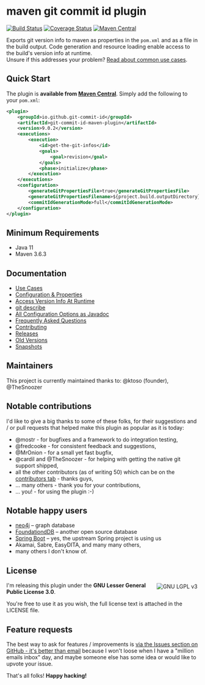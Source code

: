# maven git commit id plugin

[![Build Status](https://github.com/git-commit-id/git-commit-id-maven-plugin/workflows/Java%20CI/badge.svg?branch=master)](https://github.com/git-commit-id/git-commit-id-maven-plugin/actions)
[![Coverage Status](https://coveralls.io/repos/github/git-commit-id/git-commit-id-maven-plugin/badge.svg?branch=master)](https://coveralls.io/github/git-commit-id/git-commit-id-maven-plugin?branch=master)
[![Maven Central](https://maven-badges.herokuapp.com/maven-central/io.github.git-commit-id/git-commit-id-maven-plugin/badge.svg)](https://central.sonatype.com/artifact/io.github.git-commit-id/git-commit-id-maven-plugin)

Exports git version info to maven as properties in the `pom.xml` and as a file in the build output. Code generation and resource loading enable access to the build's version info at runtime.  
Unsure if this addresses your problem? [Read about common use cases](docs/use-cases.md).

## Quick Start
The plugin is **available from [Maven Central](https://central.sonatype.com/artifact/io.github.git-commit-id/git-commit-id-maven-plugin)**. Simply add the following to your `pom.xml`:
```xml
<plugin>
    <groupId>io.github.git-commit-id</groupId>
    <artifactId>git-commit-id-maven-plugin</artifactId>
    <version>9.0.2</version>
    <executions>
        <execution>
            <id>get-the-git-infos</id>
            <goals>
                <goal>revision</goal>
            </goals>
            <phase>initialize</phase>
        </execution>
    </executions>
    <configuration>
        <generateGitPropertiesFile>true</generateGitPropertiesFile>
        <generateGitPropertiesFilename>${project.build.outputDirectory}/git.properties</generateGitPropertiesFilename>
        <commitIdGenerationMode>full</commitIdGenerationMode>
    </configuration>
</plugin>
```

## Minimum Requirements
* Java 11
* Maven 3.6.3

## Documentation
* [Use Cases](docs/use-cases.md)
* [Configuration & Properties](docs/configuration-and-properties.md)
* [Access Version Info At Runtime](docs/access-version-info-at-runtime.md)
* [git describe](docs/git-describe.md)
* [All Configuration Options as Javadoc](src/main/java/pl/project13/maven/git/GitCommitIdMojo.java)
* [Frequently Asked Questions](docs/faq.md)
* [Contributing](CONTRIBUTING.md)
* [Releases](https://github.com/git-commit-id/git-commit-id-maven-plugin/releases)
* [Old Versions](docs/old-versions.md)
* [Snapshots](docs/snapshots.md)

## Maintainers
This project is currently maintained thanks to: @ktoso (founder), @TheSnoozer

## Notable contributions
I'd like to give a big thanks to some of these folks, for their suggestions and / or pull requests that helped make this plugin as popular as it is today:

* @mostr - for bugfixes and a framework to do integration testing,
* @fredcooke - for consistent feedback and suggestions,
* @MrOnion - for a small yet fast bugfix,
* @cardil and @TheSnoozer - for helping with getting the native git support shipped,
* all the other contributors (as of writing 50) which can be on the [contributors tab](https://github.com/git-commit-id/git-commit-id-maven-plugin/graphs/contributors) - thanks guys,
* ... many others - thank you for your contributions,
* ... you! - for using the plugin :-)

## Notable happy users
* [neo4j](https://neo4j.com/) – graph database
* [FoundationdDB](https://www.foundationdb.org/) – another open source database
* [Spring Boot](https://docs.spring.io/spring-boot/docs/current/reference/htmlsingle/#using-boot-maven) – yes, the upstream Spring project is using us
* Akamai, Sabre, EasyDITA, and many many others,
* many others I don't know of.

## License
<img style="float:right; padding:3px; " src="https://github.com/git-commit-id/git-commit-id-maven-plugin/raw/master/lgplv3-147x51.png" alt="GNU LGPL v3"/>

I'm releasing this plugin under the **GNU Lesser General Public License 3.0**.

You're free to use it as you wish, the full license text is attached in the LICENSE file.

## Feature requests
The best way to ask for features / improvements is [via the Issues section on GitHub - it's better than email](https://github.com/git-commit-id/git-commit-id-maven-plugin/issues) because I won't loose when I have a "million emails inbox" day,
and maybe someone else has some idea or would like to upvote your issue.

That's all folks! **Happy hacking!**
